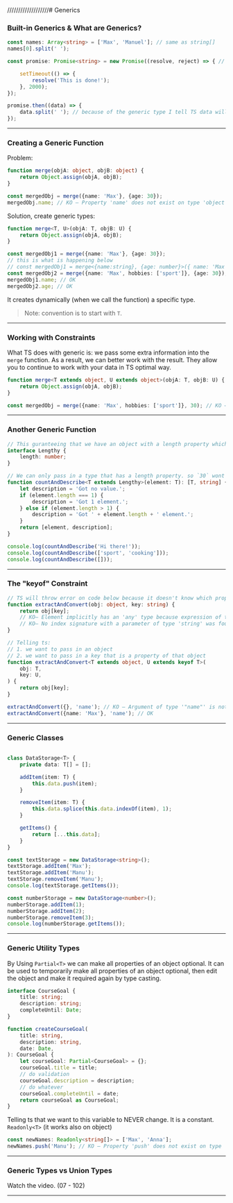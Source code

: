 ///////////////////# Generics

### Built-in Generics & What are Generics?

```ts
const names: Array<string> = ['Max', 'Manuel']; // same as string[]
names[0].split(' ');
```

```ts
const promise: Promise<string> = new Promise((resolve, reject) => { // This promise will be resolved with a string

    setTimeout(() => {
        resolve('This is done!');
    }, 2000);
});

promise.then((data) => {
    data.split(' '); // because of the generic type I tell TS data will be string
});
```

---

### Creating a Generic Function

Problem:

```ts
function merge(objA: object, objB: object) {
    return Object.assign(objA, objB);
}

const mergedObj = merge({name: 'Max'}, {age: 30});
mergedObj.name; // KO – Property 'name' does not exist on type 'object'.
```

Solution, create generic types:

```ts
function merge<T, U>(objA: T, objB: U) {
    return Object.assign(objA, objB);
}

const mergedObj1 = merge({name: 'Max'}, {age: 30});
// this is what is happening below
// const mergedObj1 = merge<{name:string}, {age: number}>({ name: 'Max' }, { age: 30 });
const mergedObj2 = merge({name: 'Max', hobbies: ['sport']}, {age: 30});
mergedObj1.name; // OK
mergedObj2.age; // OK
```

It creates dynamically (when we call the function) a specific type.

> Note: convention is to start with `T`.

---

### Working with Constraints

What TS does with generic is: we pass some extra information into the `merge` function. As a result, we can better work
with the result. They allow you to continue to work with your data in TS optimal way.

```ts
function merge<T extends object, U extends object>(objA: T, objB: U) {
    return Object.assign(objA, objB);
}

const mergedObj = merge({name: 'Max', hobbies: ['sport']}, 30); // KO –Argument of type '30' is not assignable to parameter of type 'object'.
```

---

### Another Generic Function

```ts
// This guranteeing that we have an object with a length property which is a number.
interface Lengthy {
    length: number;
}

// We can only pass in a type that has a length property. so `30` wont work, but `hello` will.
function countAndDescribe<T extends Lengthy>(element: T): [T, string] {
    let description = 'Got no value.';
    if (element.length === 1) {
        description = 'Got 1 element.';
    } else if (element.length > 1) {
        description = 'Got ' + element.length + ' element.';
    }
    return [element, description];
}

console.log(countAndDescribe('Hi there!'));
console.log(countAndDescribe(['sport', 'cooking']));
console.log(countAndDescribe([]));
```

---

### The "keyof" Constraint

```ts
// TS will throw error on code below because it doesn't know which property we want to access.
function extractAndConvert(obj: object, key: string) {
    return obj[key];
    // KO– Element implicitly has an 'any' type because expression of type 'string' can't be used to index type '{}'.
    // KO– No index signature with a parameter of type 'string' was found on type '{}'.
}
```

```ts
// Telling ts:
// 1. we want to pass in an object
// 2. we want to pass in a key that is a property of that object
function extractAndConvert<T extends object, U extends keyof T>(
    obj: T,
    key: U,
) {
    return obj[key];
}

extractAndConvert({}, 'name'); // KO – Argument of type '"name"' is not assignable to parameter of type 'never'.
extractAndConvert({name: 'Max'}, 'name'); // OK
```

---

### Generic Classes

```ts

class DataStorage<T> {
    private data: T[] = [];

    addItem(item: T) {
        this.data.push(item);
    }

    removeItem(item: T) {
        this.data.splice(this.data.indexOf(item), 1);
    }

    getItems() {
        return [...this.data];
    }
}

const textStorage = new DataStorage<string>();
textStorage.addItem('Max');
textStorage.addItem('Manu');
textStorage.removeItem('Manu');
console.log(textStorage.getItems());

const numberStorage = new DataStorage<number>();
numberStorage.addItem(1);
numberStorage.addItem(2);
numberStorage.removeItem(3);
console.log(numberStorage.getItems());
```

---

### Generic Utility Types

By Using `Partial<T>` we can make all properties of an object optional. It can be used to temporarily make all
properties of an object optional, then edit the object and make it required again by type casting.

```ts
interface CourseGoal {
    title: string;
    description: string;
    completeUntil: Date;
}

function createCourseGoal(
    title: string,
    description: string,
    date: Date,
): CourseGoal {
    let courseGoal: Partial<CourseGoal> = {};
    courseGoal.title = title;
    // do validation
    courseGoal.description = description;
    // do whatever
    courseGoal.completeUntil = date;
    return courseGoal as CourseGoal;
}
```
Telling ts that we want to this variable to NEVER change. It is a constant.
`Readonly<T>` (it works also on object)

```ts
const newNames: Readonly<string[]> = ['Max', 'Anna'];
newNames.push('Manu'); // KO – Property 'push' does not exist on type 'readonly string[]'.
```

---

### Generic Types vs Union Types

Watch the video. (07 - 102)

---

